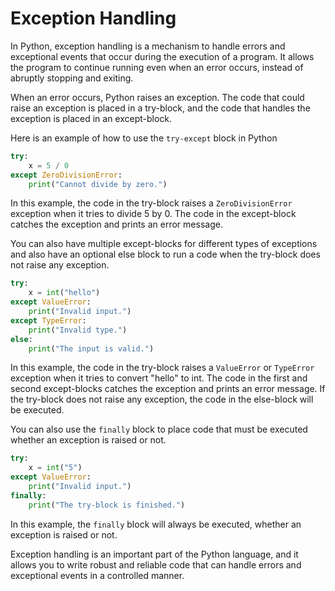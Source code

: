 # Exception Handling

In Python, exception handling is a mechanism to handle errors and exceptional events that occur during the execution of a program. It allows the program to continue running even when an error occurs, instead of abruptly stopping and exiting.

When an error occurs, Python raises an exception. The code that could raise an exception is placed in a try-block, and the code that handles the exception is placed in an except-block.

Here is an example of how to use the `try-except` block in Python

```python
try:
    x = 5 / 0
except ZeroDivisionError:
    print("Cannot divide by zero.")
```

In this example, the code in the try-block raises a `ZeroDivisionError` exception when it tries to divide 5 by 0. The code in the except-block catches the exception and prints an error message.

You can also have multiple except-blocks for different types of exceptions and also have an optional else block to run a code when the try-block does not raise any exception.

```python
try:
    x = int("hello")
except ValueError:
    print("Invalid input.")
except TypeError:
    print("Invalid type.")
else:
    print("The input is valid.")
```

In this example, the code in the try-block raises a `ValueError` or `TypeError` exception when it tries to convert "hello" to int. The code in the first and second except-blocks catches the exception and prints an error message. If the try-block does not raise any exception, the code in the else-block will be executed.

You can also use the `finally` block to place code that must be executed whether an exception is raised or not.

```python
try:
    x = int("5")
except ValueError:
    print("Invalid input.")
finally:
    print("The try-block is finished.")
```

In this example, the `finally` block will always be executed, whether an exception is raised or not.

Exception handling is an important part of the Python language, and it allows you to write robust and reliable code that can handle errors and exceptional events in a controlled manner.